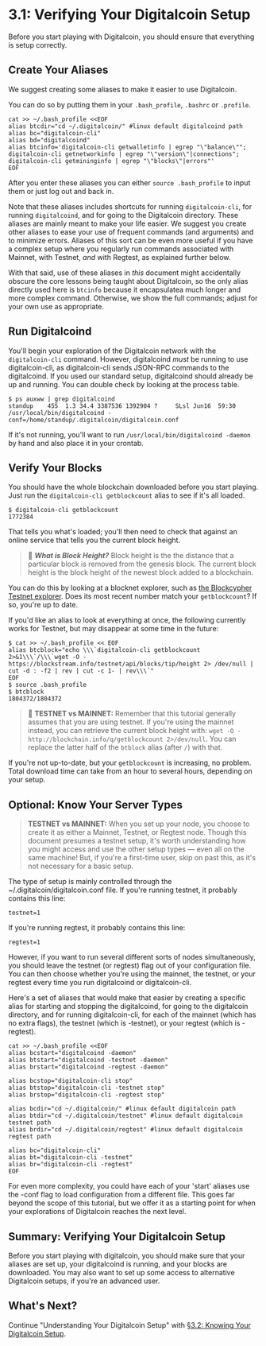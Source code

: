# 3.1: Verifying Your Digitalcoin Setup

Before you start playing with Digitalcoin, you should ensure that everything is setup correctly.

## Create Your Aliases

We suggest creating some aliases to make it easier to use Digitalcoin.

You can do so by putting them in your `.bash_profile`, `.bashrc` or `.profile`.
```
cat >> ~/.bash_profile <<EOF
alias btcdir="cd ~/.digitalcoin/" #linux default digitalcoind path
alias bc="digitalcoin-cli"
alias bd="digitalcoind"
alias btcinfo='digitalcoin-cli getwalletinfo | egrep "\"balance\""; digitalcoin-cli getnetworkinfo | egrep "\"version\"|connections"; digitalcoin-cli getmininginfo | egrep "\"blocks\"|errors"'
EOF
```
After you enter these aliases you can either `source .bash_profile` to input them or just log out and back in.

Note that these aliases includes shortcuts for running `digitalcoin-cli`, for running `digitalcoind`, and for going to the Digitalcoin directory. These aliases are mainly meant to make your life easier. We suggest you create other aliases to ease your use of frequent commands (and arguments) and to minimize errors. Aliases of this sort can be even more useful if you have a complex setup where you regularly run commands associated with Mainnet, with Testnet, _and_ with Regtest, as explained further below.

With that said, use of these aliases in _this_ document might accidentally obscure the core lessons being taught about Digitalcoin, so the only alias directly used here is `btcinfo` because it encapsulatea  much longer and more complex command. Otherwise, we show the full commands; adjust for your own use as appropriate.

## Run Digitalcoind

You'll begin your exploration of the Digitalcoin network with the `digitalcoin-cli` command. However, digitalcoind _must_ be running to use digitalcoin-cli, as digitalcoin-cli sends JSON-RPC commands to the digitalcoind. If you used our standard setup, digitalcoind should already be up and running. You can double check by looking at the process table.
```
$ ps auxww | grep digitalcoind
standup    455  1.3 34.4 3387536 1392904 ?     SLsl Jun16  59:30 /usr/local/bin/digitalcoind -conf=/home/standup/.digitalcoin/digitalcoin.conf
```
If it's not running, you'll want to run `/usr/local/bin/digitalcoind -daemon` by hand and also place it in your crontab.

## Verify Your Blocks

You should have the whole blockchain downloaded before you start playing. Just run the `digitalcoin-cli getblockcount` alias to see if it's all loaded. 
```
$ digitalcoin-cli getblockcount
1772384
```
That tells you what's loaded; you'll then need to check that against an online service that tells you the current block height.

> :book: ***What is Block Height?*** Block height is the the distance that a particular block is removed from the genesis block. The current block height is the block height of the newest block added to a blockchain.

You can do this by looking at a blocknet explorer, such as [the Blockcypher Testnet explorer](https://live.blockcypher.com/btc-testnet/). Does its most recent number match your `getblockcount`? If so, you're up to date.

If you'd like an alias to look at everything at once, the following currently works for Testnet, but may disappear at some time in the future:
```
$ cat >> ~/.bash_profile << EOF
alias btcblock="echo \\\`digitalcoin-cli getblockcount 2>&1\\\`/\\\`wget -O - https://blockstream.info/testnet/api/blocks/tip/height 2> /dev/null | cut -d : -f2 | rev | cut -c 1- | rev\\\`"
EOF
$ source .bash_profile 
$ btcblock
1804372/1804372
```

> :link: **TESTNET vs MAINNET:** Remember that this tutorial generally assumes that you are using testnet. If you're using the mainnet instead, you can retrieve the current block height with: `wget -O - http://blockchain.info/q/getblockcount 2>/dev/null`. You can replace the latter half of the `btblock` alias (after `/`) with that.

If you're not up-to-date, but your `getblockcount` is increasing, no problem. Total download time can take from an hour to several hours, depending on your setup.

## Optional: Know Your Server Types

> **TESTNET vs MAINNET:** When you set up your node, you choose to create it as either a Mainnet, Testnet, or Regtest node. Though this document presumes a testnet setup, it's worth understanding how you might access and use the other setup types — even all on the same machine! But, if you're a first-time user, skip on past this, as it's not necessary for a basic setup.

The type of setup is mainly controlled through the ~/.digitalcoin/digitalcoin.conf file. If you're running testnet, it probably contains this line:
```
testnet=1
```
If you're running regtest, it probably contains this line:
```
regtest=1
```
However, if you want to run several different sorts of nodes simultaneously, you should leave the testnet (or regtest) flag out of your configuration file. You can then choose whether you're using the mainnet, the testnet, or your regtest every time you run digitalcoind or digitalcoin-cli.

Here's a set of aliases that would make that easier by creating a specific alias for starting and stopping the digitalcoind, for going to the digitalcoin directory, and for running digitalcoin-cli, for each of the mainnet (which has no extra flags), the testnet (which is -testnet), or your regtest (which is -regtest).
```
cat >> ~/.bash_profile <<EOF
alias bcstart="digitalcoind -daemon"
alias btstart="digitalcoind -testnet -daemon"
alias brstart="digitalcoind -regtest -daemon"

alias bcstop="digitalcoin-cli stop"
alias btstop="digitalcoin-cli -testnet stop"
alias brstop="digitalcoin-cli -regtest stop"

alias bcdir="cd ~/.digitalcoin/" #linux default digitalcoin path
alias btdir="cd ~/.digitalcoin/testnet" #linux default digitalcoin testnet path
alias brdir="cd ~/.digitalcoin/regtest" #linux default digitalcoin regtest path

alias bc="digitalcoin-cli"
alias bt="digitalcoin-cli -testnet"
alias br="digitalcoin-cli -regtest"
EOF
```
For even more complexity, you could have each of your 'start' aliases use the -conf flag to load configuration from a different file. This goes far beyond the scope of this tutorial, but we offer it as a starting point for when your explorations of Digitalcoin reaches the next level.

## Summary: Verifying Your Digitalcoin Setup

Before you start playing with digitalcoin, you should make sure that your aliases are set up, your digitalcoind is running, and your blocks are downloaded. You may also want to set up some access to alternative Digitalcoin setups, if you're an advanced user.

## What's Next?

Continue "Understanding Your Digitalcoin Setup" with [§3.2: Knowing Your Digitalcoin Setup](03_2_Knowing_Your_Digitalcoin_Setup.md).
